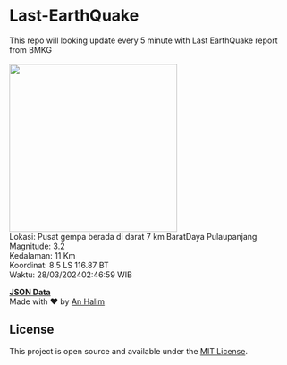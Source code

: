 # Last-EarthQuake
This repo will looking update every 5 minute with Last EarthQuake report from BMKG
<br>
<br>
<img src="https://static.bmkg.go.id/20240328024659.mmi.jpg" width="300"/>
<br>
Lokasi: Pusat gempa berada di darat 7 km BaratDaya Pulaupanjang <br>
Magnitude: 3.2 <br>
Kedalaman: 11 Km <br>
Koordinat: 8.5 LS 116.87 BT <br>
Waktu: 28/03/202402:46:59 WIB <br>

<a href="./data/data.json">**JSON Data**</a>
<br>
Made with ❤️ by <a href="https://github.com/an-halim">An Halim</a>
## License

This project is open source and available under the [MIT License](LICENSE).
